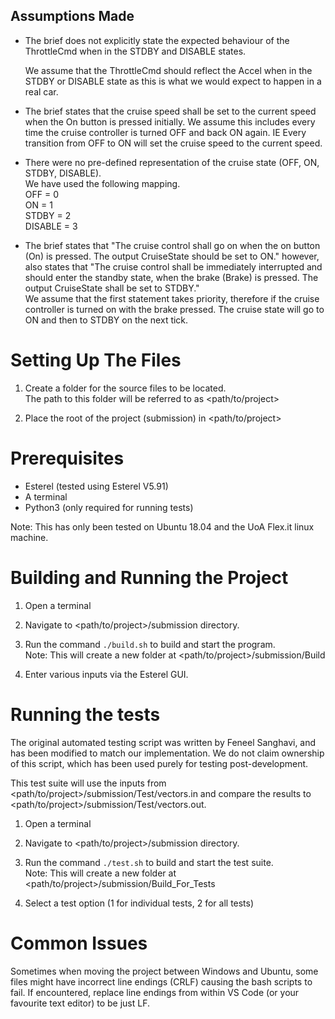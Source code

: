 ## Assumptions Made

- The brief does not explicitly state the expected behaviour of the ThrottleCmd when in the STDBY and DISABLE states.

  We assume that the ThrottleCmd should reflect the Accel when in the STDBY or DISABLE state as this is what we would expect to happen in a real car.

- The brief states that the cruise speed shall be set to the current speed when the On button is pressed initially.
  We assume this includes every time the cruise controller is turned OFF and back ON again. IE Every transition from OFF to ON will set the cruise speed to the current speed.

- There were no pre-defined representation of the cruise state (OFF, ON, STDBY, DISABLE).  
  We have used the following mapping.  
  OFF = 0  
  ON = 1  
  STDBY = 2  
  DISABLE = 3

- The brief states that "The cruise control shall go on when the on button (On) is pressed. The output CruiseState should be set to ON." however, also states that "The cruise control shall be immediately interrupted and should enter the standby state, when the brake (Brake) is pressed. The output CruiseState shall be set to STDBY."  
  We assume that the first statement takes priority, therefore if the cruise controller is turned on with the brake pressed. The cruise state will go to ON and then to STDBY on the next tick.

# Setting Up The Files

1. Create a folder for the source files to be located.  
   The path to this folder will be referred to as <path/to/project>

2. Place the root of the project (submission) in <path/to/project>

# Prerequisites

- Esterel (tested using Esterel V5.91)
- A terminal
- Python3 (only required for running tests)

Note: This has only been tested on Ubuntu 18.04 and the UoA Flex.it linux machine.

# Building and Running the Project

1. Open a terminal

2. Navigate to <path/to/project>/submission directory.

3. Run the command `./build.sh` to build and start the program.  
   Note: This will create a new folder at <path/to/project>/submission/Build

4. Enter various inputs via the Esterel GUI.

# Running the tests

The original automated testing script was written by Feneel Sanghavi, and has been modified to match our implementation. We do not claim ownership of this script, which has been used purely for testing post-development.

This test suite will use the inputs from <path/to/project>/submission/Test/vectors.in and compare the results to <path/to/project>/submission/Test/vectors.out.

1. Open a terminal

2. Navigate to <path/to/project>/submission directory.

3. Run the command `./test.sh` to build and start the test suite.  
   Note: This will create a new folder at <path/to/project>/submission/Build_For_Tests

4. Select a test option (1 for individual tests, 2 for all tests)

# Common Issues

Sometimes when moving the project between Windows and Ubuntu, some files might have incorrect line endings (CRLF) causing the bash scripts to fail.
If encountered, replace line endings from within VS Code (or your favourite text editor) to be just LF.
